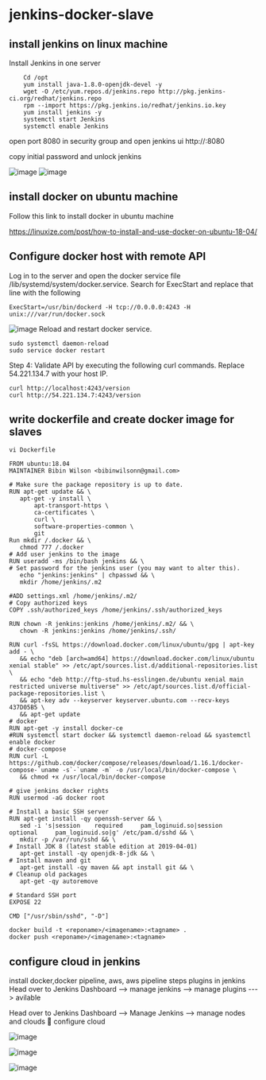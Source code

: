 # jenkins-docker-slave
## install jenkins on linux machine
 Install Jenkins in one server
 ```
     Cd /opt
     yum install java-1.8.0-openjdk-devel -y
     wget -O /etc/yum.repos.d/jenkins.repo http://pkg.jenkins-ci.org/redhat/jenkins.repo
     rpm --import https://pkg.jenkins.io/redhat/jenkins.io.key
     yum install jenkins -y
     systemctl start Jenkins
     systemctl enable Jenkins
```     
   
open port 8080 in security group  and open jenkins ui http://<ip>:8080
  
  copy initial password and unlock jenkins
  
  ![image](https://user-images.githubusercontent.com/99127429/157304755-0e230621-c911-47a2-93de-6cc712a3e616.png)
![image](https://user-images.githubusercontent.com/99127429/157304800-21788208-7b34-4ae2-ab11-7e5b171ea4f8.png)

  
## install docker on ubuntu machine
  
  Follow this link to install docker in ubuntu machine
  
https://linuxize.com/post/how-to-install-and-use-docker-on-ubuntu-18-04/
  
  
## Configure docker host with remote API

Log in to the server and open the docker service file /lib/systemd/system/docker.service. Search for ExecStart and replace that line with the following
  ```
 ExecStart=/usr/bin/dockerd -H tcp://0.0.0.0:4243 -H unix:///var/run/docker.sock
  ```
  ![image](https://user-images.githubusercontent.com/99127429/157305274-be8ea89a-259c-447e-ae11-e521a329b33a.png)
Reload and restart docker service.
 ``` 
sudo systemctl daemon-reload 
sudo service docker restart
```

Step 4: Validate API by executing the following curl commands. Replace 54.221.134.7 with your host IP.
 ``` 
curl http://localhost:4243/version
curl http://54.221.134.7:4243/version
```
 ## write dockerfile and create docker image for slaves
 
 ```
 vi Dockerfile
 ```
 
 ```
 FROM ubuntu:18.04
MAINTAINER Bibin Wilson <bibinwilsonn@gmail.com>

# Make sure the package repository is up to date.
RUN apt-get update && \
    apt-get -y install \
        apt-transport-https \
        ca-certificates \
        curl \
        software-properties-common \   
        git  
Run mkdir /.docker && \
    chmod 777 /.docker
# Add user jenkins to the image
RUN useradd -ms /bin/bash jenkins && \
# Set password for the jenkins user (you may want to alter this).
    echo "jenkins:jenkins" | chpasswd && \
    mkdir /home/jenkins/.m2

#ADD settings.xml /home/jenkins/.m2/
# Copy authorized keys
COPY .ssh/authorized_keys /home/jenkins/.ssh/authorized_keys

RUN chown -R jenkins:jenkins /home/jenkins/.m2/ && \
    chown -R jenkins:jenkins /home/jenkins/.ssh/

RUN curl -fsSL https://download.docker.com/linux/ubuntu/gpg | apt-key add - \
    && echo "deb [arch=amd64] https://download.docker.com/linux/ubuntu xenial stable" >> /etc/apt/sources.list.d/additional-repositories.list \
    && echo "deb http://ftp-stud.hs-esslingen.de/ubuntu xenial main restricted universe multiverse" >> /etc/apt/sources.list.d/official-package-repositories.list \
    && apt-key adv --keyserver keyserver.ubuntu.com --recv-keys 437D05B5 \
    && apt-get update 
# docker
RUN apt-get -y install docker-ce 
#RUN systemctl start docker && systemctl daemon-reload && syastemctl enable docker
# docker-compose
RUN curl -L https://github.com/docker/compose/releases/download/1.16.1/docker-compose-`uname -s`-`uname -m` -o /usr/local/bin/docker-compose \
    && chmod +x /usr/local/bin/docker-compose

# give jenkins docker rights
RUN usermod -aG docker root

# Install a basic SSH server
RUN apt-get install -qy openssh-server && \
    sed -i 's|session    required     pam_loginuid.so|session    optional     pam_loginuid.so|g' /etc/pam.d/sshd && \
    mkdir -p /var/run/sshd && \
# Install JDK 8 (latest stable edition at 2019-04-01)
    apt-get install -qy openjdk-8-jdk && \
# Install maven and git 
    apt-get install -qy maven && apt install git && \
# Cleanup old packages
    apt-get -qy autoremove 

# Standard SSH port
EXPOSE 22

CMD ["/usr/sbin/sshd", "-D"]
```
 ```
 docker build -t <reponame>/<imagename>:<tagname> .
 docker push <reponame>/<imagename>:<tagname>
 ```
  
## configure cloud in jenkins
install docker,docker pipeline, aws, aws pipeline steps plugins in jenkins
  Head over to Jenkins Dashboard --> manage jenkins --> manage plugins ---> avilable
  
  Head over to Jenkins Dashboard –> Manage Jenkins –> manage nodes and clouds  configure cloud 
  
  ![image](https://user-images.githubusercontent.com/99127429/157305867-2ae952e6-3432-4311-aeb1-1ba9a68b9822.png)

  ![image](https://user-images.githubusercontent.com/99127429/157305899-d268be82-0dd0-4a4b-9d75-54f7fda9dcc5.png)
  
![image](https://user-images.githubusercontent.com/99127429/157305932-7494df66-5a0c-4fdc-8bfd-54be6bd2198e.png)
  
  

  

  
  
  
